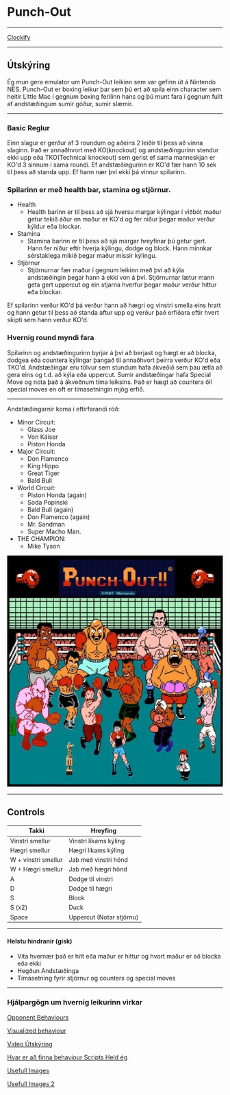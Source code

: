 # Punch-Out
---

[Clockify](https://app.clockify.me/shared/643e9b66620628718f063080)

---

## Útskýring

Ég mun gera emulator um Punch-Out leikinn sem var gefinn út á Nintendo NES. Punch-Out er boxing leikur þar sem þú ert að spila einn character sem heitir Little Mac 
í gegnum boxing ferilinn hans og þú munt fara í gegnum fullt af andstæðingum sumir góður, sumir slæmir. 

---

### Basic Reglur

Einn slagur er gerður af 3 roundum og aðeins 2 leiðir til þess að vinna slaginn. Það er annaðhvort með KO(knockout) og andstæðingurinn stendur ekki upp eða TKO(Technical knockout) sem gerist ef sama manneskjan er KO'd 3 sinnum í sama roundi. Ef andstæðingurinn er KO'd fær hann 10 sek til þess að standa upp. Ef hann nær
því ekki þá vinnur spilarinn. 

### Spilarinn er með health bar, stamina og stjörnur. 
- Health
  - Health barinn er til þess að sjá hversu margar kýlingar í viðbót maður getur tekið áður en maður er KO'd og fer niður þegar maður verður kýldur eða blockar. 
- Stamina
  - Stamina barinn er til þess að sjá margar hreyfinar þú getur gert. Hann fer niður eftir hverja kýlingu, dodge og block. Hann minnkar sérstaklega mikið þegar maður missir kýlingu. 
- Stjörnur
  - Stjörnurnar fær maður í gegnum leikinn með því að kýla andstæðingin þegar hann á ekki von á því. Stjörnurnar lætur mann geta gert uppercut og ein stjarna hverfur þegar maður verður hittur eða blockar.

Ef spilarinn verður KO'd þá verður hann að hægri og vinstri smella eins hratt og hann getur til þess að standa aftur upp og verður það erfiðara eftir hvert skipti sem hann verður KO'd.

### Hvernig round myndi fara

Spilarinn og andstæðingurinn byrjar á því að berjast og hægt er að blocka, dodgea eða countera kýlingar þangað til annaðhvort þeirra verður KO'd eða TKO'd. Andstæðingar eru tölvur sem stundum hafa ákveðið sem þau ætla að gera eins og t.d. að kýla eða uppercut. Sumir andstæðingar hafa Special Move og nota það á ákveðnum tíma leiksins. Það er hægt að countera öll special moves en oft er tímasetningin mjög erfið.

---

Andstæðingarnir koma í eftirfarandi röð:
 - Minor Circuit: 
    - Glass Joe
    - Von Káiser
    - Piston Honda
 - Major Circuit: 
    - Don Flamenco
    - King Hippo
    - Great Tiger
    - Bald Bull
- World Circuit: 
    - Piston Honda (again)
    - Soda Popinski
    - Bald Bull (again)
    - Don Flamenco (again)
    - Mr. Sandman
    - Super Macho Man. 
 - THE CHAMPION: 
    - Mike Tyson

![Allir andstæðingar](PO-allCharacters.webp)

---

## Controls

| Takki | Hreyfing |
| ----------- | ----------- |
| Vinstri smellur | Vinstri líkams kýling |
| Hægri smellur | Hægri líkams kýling |
| W + vinstri smellur | Jab með vinstri hönd |
| W + Hægri smellur | Jab með hægri hönd |
| A | Dodge til vinstri |
| D | Dodge til hægri |
| S | Block |
| S (x2) | Duck |
| Space | Uppercut (Notar stjörnu) |

---

#### Helstu hindranir (gisk)

- Vita hvernær það er hitt eða maður er hittur og hvort maður er að blocka eða ekki
- Hegðun Andstæðinga
- Tímasetning fyrir stjörnur og counters og special moves

---

### Hjálpargögn um hvernig leikurinn virkar

[Opponent Behaviours](https://www.neoseeker.com/punch-out/faqs/2911548-mike-tysons-opponent.html)

[Visualized behaviour](https://tomorrowcorporation.com/posts/retro-game-internals-punch-out-behavior-script)

[Video Útskýring](https://www.youtube.com/watch?v=tlKW723EOMA)

[Hvar er að finna behaviour Scripts Held ég](https://github.com/nmikstas/mike-tysons-punch-out-disassembly)

[Usefull Images](https://nesmaps.com/maps/MikeTysonsPunchOut/MikeTysonsPunchOutBG.html)

[Usefull Images 2](https://www.mariouniverse.com/sprites-nes-mtp/)

